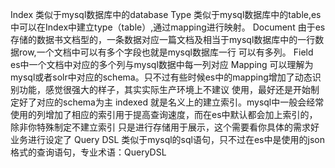 Index
类似于mysql数据库中的database
Type
类似于mysql数据库中的table,es中可以在Index中建立type（table）,通过mapping进行映射。
Document
由于es存储的数据书文档型的，一条数据对应一篇文档及相当于mysql数据库中的一行数据row,一个文档中可以有多个字段也就是mysql数据库一行
可以有多列。     Field      es中一个文档中对应的多个列与mysql数据中每一列对应
Mapping
可以理解为mysql或者solr中对应的schema。只不过有些时候es中的mapping增加了动态识别功能，感觉很强大的样子，其实实际生产环境上不建议
使用，最好还是开始制定好了对应的schema为主
indexed
就是名义上的建立索引。mysql中一般会经常使用的列增加了相应的索引用于提高查询速度，而在es中默认都会加上索引的，除非你特殊制定不建立索引
只是进行存储用于展示，这个需要看你具体的需求好业务进行设定了
Query DSL
类似于mysql的sql语句，只不过在es中是使用的json格式的查询语句，专业术语：QueryDSL
